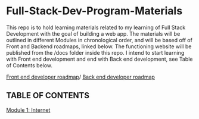# Full-Stack-Dev-Program-Materials

This repo is to hold learning materials related to my learning of Full Stack Development with the goal of building a web app. The materials will be outlined in different Modules in chronological order, and will be based off of Front and Backend roadmaps, linked below. The functioning website will be published from the /docs folder inside this repo. I intend to start learning with Front end development and end with Back end development, see Table of Contents below.


[Front end developer roadmap](https://roadmap.sh/frontend)/
[Back end developer roadmap](https://roadmap.sh/backend)


## TABLE OF CONTENTS
[Module 1: Internet](https://github.com/boflaherty3/Full-Stack-Dev-Program-Materials/tree/main/Module_1#readme)
